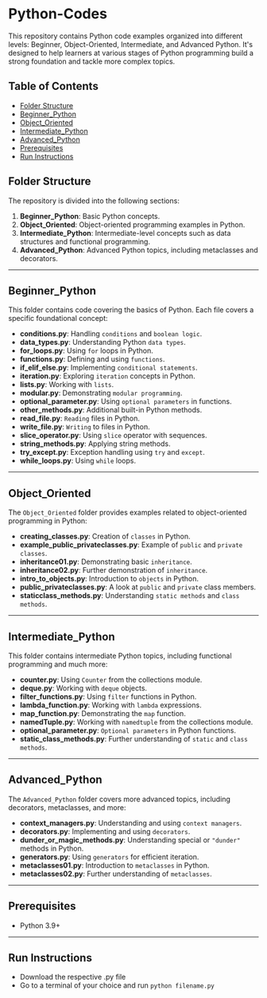 # Python-Codes

This repository contains Python code examples organized into different levels: Beginner, Object-Oriented, Intermediate, and Advanced Python. It's designed to help learners at various stages of Python programming build a strong foundation and tackle more complex topics.

## Table of Contents
- [Folder Structure](#folder-structure)
- [Beginner_Python](#beginner_python)
- [Object_Oriented](#object_oriented)
- [Intermediate_Python](#intermediate_python)
- [Advanced_Python](#advanced_python)
- [Prerequisites](#prerequisites)
- [Run Instructions](#run-instructions)

## Folder Structure

The repository is divided into the following sections:

1. **Beginner_Python**: Basic Python concepts.
2. **Object_Oriented**: Object-oriented programming examples in Python.
3. **Intermediate_Python**: Intermediate-level concepts such as data structures and functional programming.
4. **Advanced_Python**: Advanced Python topics, including metaclasses and decorators.

---

## Beginner_Python

This folder contains code covering the basics of Python. Each file covers a specific foundational concept:

- **conditions.py**: Handling `conditions` and `boolean logic`.
- **data_types.py**: Understanding Python `data types`.
- **for_loops.py**: Using `for` loops in Python.
- **functions.py**: Defining and using `functions`.
- **if_elif_else.py**: Implementing `conditional statements`.
- **iteration.py**: Exploring `iteration` concepts in Python.
- **lists.py**: Working with `lists`.
- **modular.py**: Demonstrating `modular programming`.
- **optional_parameter.py**: Using `optional parameters` in functions.
- **other_methods.py**: Additional built-in Python methods.
- **read_file.py**: `Reading` files in Python.
- **write_file.py**: `Writing` to files in Python.
- **slice_operator.py**: Using `slice` operator with sequences.
- **string_methods.py**: Applying string methods.
- **try_except.py**: Exception handling using `try` and `except`.
- **while_loops.py**: Using `while` loops.

---

## Object_Oriented

The `Object_Oriented` folder provides examples related to object-oriented programming in Python:

- **creating_classes.py**: Creation of `classes` in Python.
- **example_public_privateclasses.py**: Example of `public` and `private classes`.
- **inheritance01.py**: Demonstrating basic `inheritance`.
- **inheritance02.py**: Further demonstration of `inheritance`.
- **intro_to_objects.py**: Introduction to `objects` in Python.
- **public_privateclasses.py**: A look at `public` and `private` class members.
- **staticclass_methods.py**: Understanding `static methods` and `class methods`.

---

## Intermediate_Python

This folder contains intermediate Python topics, including functional programming and much more:

- **counter.py**: Using `Counter` from the collections module.
- **deque.py**: Working with `deque` objects.
- **filter_functions.py**: Using `filter` functions in Python.
- **lambda_function.py**: Working with `lambda` expressions.
- **map_function.py**: Demonstrating the `map` function.
- **namedTuple.py**: Working with `namedtuple` from the collections module.
- **optional_parameter.py**: `Optional parameters` in Python functions.
- **static_class_methods.py**: Further understanding of `static` and `class methods`.

---

## Advanced_Python

The `Advanced_Python` folder covers more advanced topics, including decorators, metaclasses, and more:

- **context_managers.py**: Understanding and using `context managers`.
- **decorators.py**: Implementing and using `decorators`.
- **dunder_or_magic_methods.py**: Understanding special or `"dunder"` methods in Python.
- **generators.py**: Using `generators` for efficient iteration.
- **metaclasses01.py**: Introduction to `metaclasses` in Python.
- **metaclasses02.py**: Further understanding of `metaclasses`.

---

## Prerequisites

* Python 3.9+

---

## Run Instructions

* Download the respective .py file
* Go to a terminal of your choice and run ```python filename.py```
